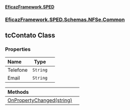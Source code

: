 #### [EficazFramework.SPED](EficazFrameworkSPED.md 'EficazFramework SPED')
### [EficazFramework.SPED.Schemas.NFSe.Common](EficazFramework.SPED.Schemas.NFSe.Common.md 'EficazFramework.SPED.Schemas.NFSe.Common')

## tcContato Class
### Properties

| Name | Type | |
| :--- | :---: | :--- |
| Telefone | `String` |  |
| Email | `String` |  |

| Methods | |
| :--- | :--- |
| [OnPropertyChanged(string)](EficazFramework.SPED.Schemas.NFSe.Common/tcContato/OnPropertyChanged(string).md 'EficazFramework.SPED.Schemas.NFSe.Common.tcContato.OnPropertyChanged(string)') | |
